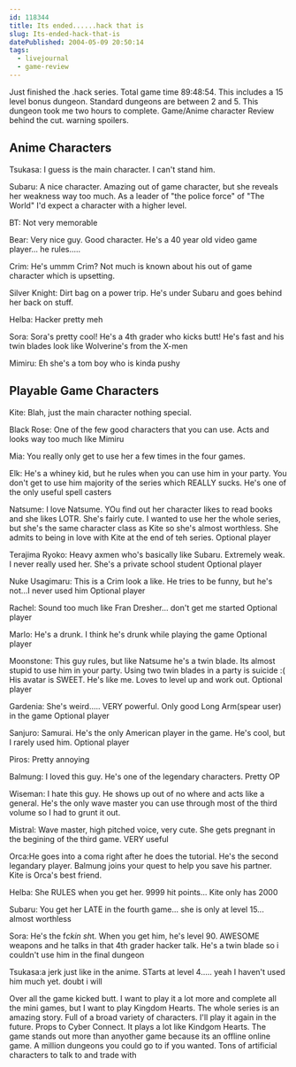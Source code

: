 ```yaml
---
id: 118344
title: Its ended......hack that is
slug: Its-ended-hack-that-is
datePublished: 2004-05-09 20:50:14
tags:
  - livejournal
  - game-review
---
```


Just finished the .hack series. Total game time 89:48:54. This includes a 15 level bonus dungeon. Standard dungeons are between 2 and 5. This dungeon took me two hours to complete. Game/Anime character Review behind the cut. warning spoilers.

## Anime Characters

Tsukasa: I guess is the main character. I can't stand him.

Subaru: A nice character. Amazing out of game character, but she reveals her weakness way too much. As a leader of "the police force" of "The World" I'd expect a character with a higher level.

BT: Not very memorable

Bear: Very nice guy. Good character. He's a 40 year old video game player... he rules.....

Crim: He's ummm Crim? Not much is known about his out of game character which is upsetting.

Silver Knight: Dirt bag on a power trip. He's under Subaru and goes behind her back on stuff.

Helba: Hacker pretty meh

Sora: Sora's pretty cool! He's a 4th grader who kicks butt! He's fast and his twin blades look like Wolverine's from the X-men

Mimiru: Eh she's a tom boy who is kinda pushy

## Playable Game Characters

Kite: Blah, just the main character nothing special.

Black Rose: One of the few good characters that you can use. Acts and looks way too much like Mimiru

Mia: You really only get to use her a few times in the four games.

Elk: He's a whiney kid, but he rules when you can use him in your party. You don't get to use him majority of the series which REALLY sucks. He's one of the only useful spell casters

Natsume: I love Natsume. YOu find out her character likes to read books and she likes LOTR. She's fairly cute. I wanted to use her the whole series, but she's the same character class as Kite so she's almost worthless. She admits to being in love with Kite at the end of teh series. Optional player

Terajima Ryoko: Heavy axmen who's basically like Subaru. Extremely weak. I never really used her. She's a private school student Optional player

Nuke Usagimaru: This is a Crim look a like. He tries to be funny, but he's not...I never used him Optional player

Rachel: Sound too much like Fran Dresher... don't get me started Optional player

Marlo: He's a drunk. I think he's drunk while playing the game Optional player

Moonstone: This guy rules, but like Natsume he's a twin blade. Its almost stupid to use him in your party. Using two twin blades in a party is suicide :( His avatar is SWEET. He's like me. Loves to level up and work out. Optional player

Gardenia: She's weird..... VERY powerful. Only good Long Arm(spear user) in the game Optional player

Sanjuro: Samurai. He's the only American player in the game. He's cool, but I rarely used him. Optional player

Piros: Pretty annoying

Balmung: I loved this guy. He's one of the legendary characters. Pretty OP

Wiseman: I hate this guy. He shows up out of no where and acts like a general. He's the only wave master you can use through most of the third volume so I had to grunt it out.

Mistral: Wave master, high pitched voice, very cute. She gets pregnant in the begining of the third game. VERY useful

Orca:He goes into a coma right after he does the tutorial. He's the second legandary player. Balmung joins your quest to help you save his partner. Kite is Orca's best friend.

Helba: She RULES when you get her. 9999 hit points... Kite only has 2000

Subaru: You get her LATE in the fourth game... she is only at level 15... almost worthless

Sora: He's the f*ckin sh*t. When you get him, he's level 90. AWESOME weapons and he talks in that 4th grader hacker talk. He's a twin blade so i couldn't use him in the final dungeon

Tsukasa:a jerk just like in the anime. STarts at level 4..... yeah I haven't used him much yet. doubt i will

Over all the game kicked butt. I want to play it a lot more and complete all the mini games, but I want to play Kingdom Hearts. The whole series is an amazing story. Full of a broad variety of characters. I'll play it again in the future. Props to Cyber Connect. It plays a lot like Kindgom Hearts. The game stands out more than anyother game because its an offline online game. A million dungeons you could go to if you wanted. Tons of artificial characters to talk to and trade with
